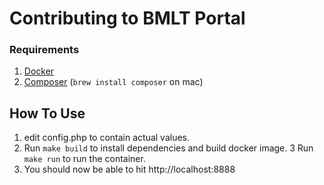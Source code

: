 # Contributing to BMLT Portal

### Requirements
 1. [Docker](https://www.docker.com/products/docker-desktop)
 2. [Composer](https://getcomposer.org/) (`brew install composer` on mac)

## How To Use
 1. edit config.php to contain actual values.
 2. Run `make build` to install dependencies and build docker image.
 3  Run `make run` to run the container.
 3. You should now be able to hit http://localhost:8888
 
